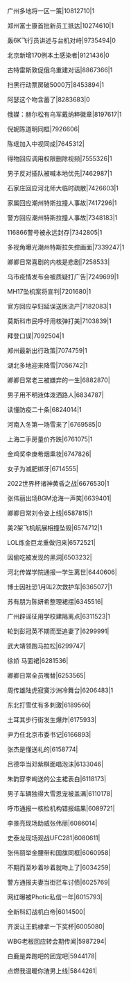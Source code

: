 广州多地将一区一策|10812710|1

郑州富士康首批新员工抵达|10274610|1

轰6K飞行员讲述与台机对峙|9735494|0

北京新增170例本土感染者|9121436|0

古特雷斯敦促俄乌重建对话|8867366|1

扫黑行动票房破5000万|8453894|1

阿瑟这个吻含蓄了|8283683|0

俄媒：赫尔松有乌军戴纳粹徽章|8197617|1

倪妮陈道明同框|7926606|

陈瑶加入中视同成|7645312|

得物回应调用权限删除视频|7555326|1

男子反对插队被喊本地优先|7462987|1

石家庄回应河北师大临时疏散|7426603|1

家属回应潮州特斯拉撞人事故|7417296|1

警方回应潮州特斯拉撞人事故|7348183|1

116866警号被永远封存|7342805|1

多视角曝光潮州特斯拉失控画面|7339247|1

卿卿日常喜剧的内核是悲剧|7258533|

乌市疫情发布会被质疑打广告|7249699|1

MH17坠机案将宣判|7201680|1

官方回应孕妇延误送医流产|7182083|1

莫斯科市民呼吁用核弹打美|7103839|1

拜登口误|7092504|1

郑州最新出行政策|7074759|1

湖北多地迎来降雪|7056742|1

卿卿日常老三被嫌弃的一生|6882870|

男子用不明液体泼洒路人|6834787|

读懂防疫二十条|6824014|1

河南入冬第一场雪来了|6769585|0

上海二手房量价齐跌|6761075|1

金鸡奖李庚希烟熏妆|6747826|

女子为减肥绑牙|6714555|

2022世界杯诸神黄昏之战|6676530|1

张伟丽出场BGM沧海一声笑|6639401|

卿卿日常刘令姿上线|6587815|1

美2架飞机航展相撞坠毁|6574712|1

LOL炼金巨龙重做归来|6572521|

因偷吃被发现的黑洞|6503232|

河北传媒学院通报一学生离世|6440606|

博士因社恐1月叫2次救护车|6365077|1

苏有朋为陈妍希整理裙摆|6345516|

广州辟谣征用学校建隔离点|6311523|1

轮到彭冠英不期而至追妻了|6299991|

武大靖领跑马拉松|6299747|

徐娇 马面裙|6281536|

卿卿日常全员嘴替|6253565|

周传雄陆虎寂寞沙洲冷舞台|6206483|1

东北打雪仗有多刺激|6189560|

土耳其步行街发生爆炸|6175933|

尹力任北京市委书记|6166893|

张杰是懂送礼的|6158774|

吕德华当邓紫棋面唱泡沫|6133046|

朱韵穿李峋送的公主裙表白|6118173|

男子车辆独得大雪恩宠被盖满|6110178|

呼市通报一核检机构错报结果|6089721|

李景亮现场助威张伟丽|6086014|

史泰龙现场观战UFC281|6080611|

张伟丽举金腰带和国旗同框|6060958|

不期而至吵着吵着就吻上了|6034259|

警方通报夫妻当街拦车讨债|6025769|

网红曝被Photic私信一年|6015793|

全新科幻战机白帝|6014500|

齐溪让王鹤棣拿一下奖杯|6005080|

WBG老板回应转会期传闻|5987294|

白鹿是奔跑吧的团宠吧|5944178|

点燃我温暖你渣男上线|5844261|

